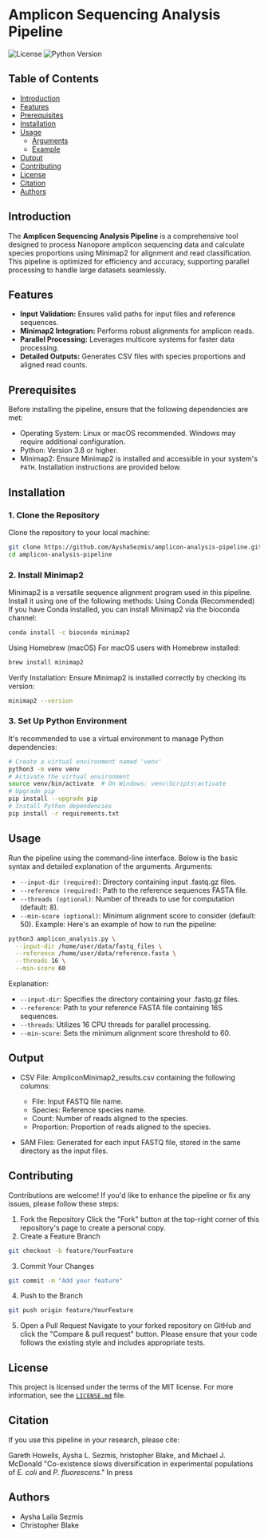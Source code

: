 # Amplicon Sequencing Analysis Pipeline

![License](https://img.shields.io/badge/license-MIT-blue.svg)
![Python Version](https://img.shields.io/badge/python-3.8%2B-blue.svg)

## Table of Contents
- [Introduction](#introduction)
- [Features](#features)
- [Prerequisites](#prerequisites)
- [Installation](#installation)
- [Usage](#usage)
  - [Arguments](#arguments)
  - [Example](#example)
- [Output](#output)
- [Contributing](#contributing)
- [License](#license)
- [Citation](#citation)
- [Authors](#authors)

## Introduction
The **Amplicon Sequencing Analysis Pipeline** is a comprehensive tool designed to process Nanopore amplicon sequencing data and calculate species proportions using Minimap2 for alignment and read classification. This pipeline is optimized for efficiency and accuracy, supporting parallel processing to handle large datasets seamlessly.

## Features
- **Input Validation:** Ensures valid paths for input files and reference sequences.
- **Minimap2 Integration:** Performs robust alignments for amplicon reads.
- **Parallel Processing:** Leverages multicore systems for faster data processing.
- **Detailed Outputs:** Generates CSV files with species proportions and aligned read counts.

## Prerequisites
Before installing the pipeline, ensure that the following dependencies are met:
- Operating System: Linux or macOS recommended. Windows may require additional configuration.
- Python: Version 3.8 or higher.
- Minimap2: Ensure Minimap2 is installed and accessible in your system's `PATH`. Installation instructions are provided below.

## Installation
### 1. Clone the Repository
Clone the repository to your local machine:
```bash
git clone https://github.com/AyshaSezmis/amplicon-analysis-pipeline.git
cd amplicon-analysis-pipeline
```
### 2. Install Minimap2
Minimap2 is a versatile sequence alignment program used in this pipeline. Install it using one of the following methods:
Using Conda (Recommended)
If you have Conda installed, you can install Minimap2 via the bioconda channel:
```bash
conda install -c bioconda minimap2
```
Using Homebrew (macOS)
For macOS users with Homebrew installed:
```bash
brew install minimap2
```
Verify Installation:
Ensure Minimap2 is installed correctly by checking its version:
```bash
minimap2 --version
```
### 3. Set Up Python Environment
It's recommended to use a virtual environment to manage Python dependencies:
```bash
# Create a virtual environment named 'venv'
python3 -m venv venv
# Activate the virtual environment
source venv/bin/activate  # On Windows: venv\Scripts\activate
# Upgrade pip
pip install --upgrade pip
# Install Python dependencies
pip install -r requirements.txt 
```

## Usage
Run the pipeline using the command-line interface. Below is the basic syntax and detailed explanation of the arguments.
Arguments:
- `--input-dir (required)`: Directory containing input .fastq.gz files.
- `--reference (required)`: Path to the reference sequences FASTA file.
- `--threads (optional)`: Number of threads to use for computation (default: 8).
- `--min-score (optional)`: Minimum alignment score to consider (default: 50).
Example:
Here's an example of how to run the pipeline:
```bash
python3 amplicon_analysis.py \
  --input-dir /home/user/data/fastq_files \
  --reference /home/user/data/reference.fasta \
  --threads 16 \
  --min-score 60
```
Explanation:
- `--input-dir`: Specifies the directory containing your .fastq.gz files.
- `--reference`: Path to your reference FASTA file containing 16S sequences.
- `--threads`: Utilizes 16 CPU threads for parallel processing.
- `--min-score`: Sets the minimum alignment score threshold to 60.

## Output
- CSV File: AmpliconMinimap2_results.csv containing the following columns:
    - File: Input FASTQ file name.
    - Species: Reference species name.
    - Count: Number of reads aligned to the species.
    - Proportion: Proportion of reads aligned to the species.

- SAM Files: Generated for each input FASTQ file, stored in the same directory as the input files.

## Contributing
Contributions are welcome! If you'd like to enhance the pipeline or fix any issues, please follow these steps:
1) Fork the Repository
    Click the "Fork" button at the top-right corner of this repository's page to create a personal copy.
2) Create a Feature Branch
```bash
git checkout -b feature/YourFeature
```
3) Commit Your Changes
```bash
git commit -m "Add your feature"
```
4) Push to the Branch
```bash
git push origin feature/YourFeature
```
5) Open a Pull Request
    Navigate to your forked repository on GitHub and click the "Compare & pull request" button.
Please ensure that your code follows the existing style and includes appropriate tests.

## License
This project is licensed under the terms of the MIT license. For more information, see the [`LICENSE.md`](LICENSE.md) file.

## Citation
If you use this pipeline in your research, please cite:

Gareth Howells, Aysha L. Sezmis, hristopher Blake, and Michael J. McDonald "Co-existence slows diversification in experimental populations of *E. coli* and *P. fluorescens*." In press

## Authors
- Aysha Laila Sezmis
- Christopher Blake
